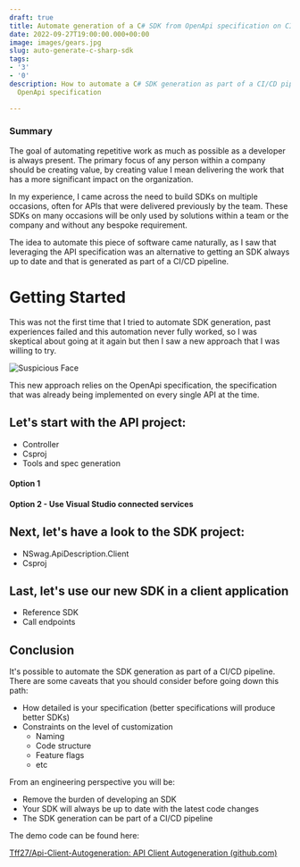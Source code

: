 ```yaml
---
draft: true
title: Automate generation of a C# SDK from OpenApi specification on CI/CD pipeline
date: 2022-09-27T19:00:00.000+00:00
image: images/gears.jpg
slug: auto-generate-c-sharp-sdk
tags:
- '3'
- '0'
description: How to automate a C# SDK generation as part of a CI/CD pipeline using
  OpenApi specification

---
```

### Summary

The goal of automating repetitive work as much as possible as a developer is always present. The primary focus of any person within a company should be creating value, by creating value I mean delivering the work that has a more significant impact on the organization.

In my experience, I came across the need to build SDKs on multiple occasions, often for APIs that were delivered previously by the team. These SDKs on many occasions will be only used by solutions within a team or the company and without any bespoke requirement.

The idea to automate this piece of software came naturally, as I saw that leveraging the API specification was an alternative to getting an SDK always up to date and that is generated as part of a CI/CD pipeline.

# Getting Started

This was not the first time that I tried to automate SDK generation, past experiences failed and this automation never fully worked, so I was skeptical about going at it again but then I saw a new approach that I was willing to try.

![Suspicious Face](images/suspicious.jpg "Suspicious")

This new approach relies on the OpenApi specification, the specification that was already being implemented on every single API at the time.

## Let's start with the **API project**:

* Controller
* Csproj
* Tools and spec generation

#### Option 1

#### Option 2 - Use Visual Studio connected services 

## Next, let's have a look to the SDK project:

* NSwag.ApiDescription.Client
* Csproj

## Last, let's use our new SDK in a client application

* Reference SDK
* Call endpoints

## Conclusion

It's possible to automate the SDK generation as part of a CI/CD pipeline. There are some caveats that you should consider before going down this path:

* How detailed is your specification (better specifications will produce better SDKs)
* Constraints on the level of customization
  * Naming
  * Code structure
  * Feature flags
  * etc

From an engineering perspective you will be:

* Remove the burden of developing an SDK
* Your SDK will always be up to date with the latest code changes
* The SDK generation can be part of a CI/CD pipeline

The demo code can be found here:

[Tff27/Api-Client-Autogeneration: API Client Autogeneration (github.com)](https://github.com/Tff27/Api-Client-Autogeneration)